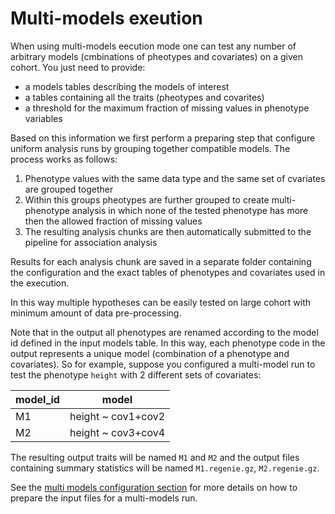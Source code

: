 # Multi-models exeution

When using multi-models eecution mode one can test any number of arbitrary models (cmbinations of pheotypes and covariates) on a given cohort. You just need to provide:

- a models tables describing the models of interest
- a tables containing all the traits (pheotypes and covarites)
- a threshold for the maximum fraction of missing values in phenotype variables

Based on this information we first perform a preparing step that configure uniform analysis runs by grouping together compatible models. The process works as follows:

1. Phenotype values with the same data type and the same set of cvariates are grouped together
2. Within this groups pheotypes are further grouped to create multi-phenotype analysis in which none of the tested phenotype has more then the allowed fraction of missing values
3. The resulting analysis chunks are then automatically submitted to the pipeline for association analysis

Results for each analysis chunk are saved in a separate folder containing the configuration and the exact tables of phenotypes and covariates used in the execution.

In this way multiple hypotheses can be easily tested on large cohort with minimum amount of data pre-processing.

Note that in the output all phenotypes are renamed according to the model id defined in the input models table. In this way, each phenotype code in the output represents a unique model (combination of a phenotype and covariates). So for example, suppose you configured a multi-model run to test the phenotype `height` with 2 different sets of covariates:

| model_id | model |
| -------- | ----- |
| M1 | height ~ cov1+cov2 |
| M2 | height ~ cov3+cov4 |

The resulting output traits will be named `M1` and `M2` and the output files containing summary statistics will be named `M1.regenie.gz`, `M2.regenie.gz`.

See the [multi models configuration section](input-models-table.md) for more details on how to prepare the input files for a multi-models run.
